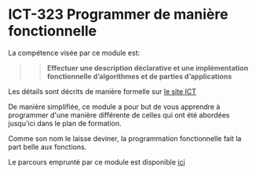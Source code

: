 # ICT-323 Programmer de manière fonctionnelle

La compétence visée par ce module est: 
>>**Effectuer une description déclarative et une implémentation fonctionnelle d’algorithmes et de parties d’applications**

Les détails sont décrits de manière formelle sur [le site ICT](https://www.modulbaukasten.ch/module/323/1/fr-FR?title=Programmer-de-mani%C3%A8re-fonctionnelle)

De manière simplifiée, ce module a pour but de vous apprendre à programmer d'une manière différente de celles qui ont été abordées jusqu'ici dans le plan de formation.

Comme son nom le laisse deviner, la programmation fonctionnelle fait la part belle aux fonctions.

<!-- TODO revoir/étoffer cette introduction -->

Le parcours emprunté par ce module est disponible [ici]("https://roadmap.sh/r/embed?id=66b88565b64402e0526d8ebc")
